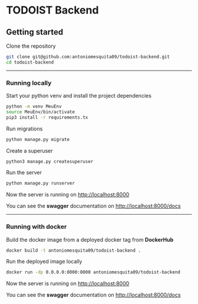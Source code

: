 # TODOIST Backend

## Getting started

Clone the repository

```bash
git clone git@github.com:antoniomesquita09/todoist-backend.git
cd todoist-backend
```

---

### Running locally

Start your python venv and install the project dependencies

```bash
python -m venv MeuEnv
source MeuEnv/bin/activate
pip3 install -r requirements.tx
```

Run migrations

```bash
python manage.py migrate
```
Create a superuser

```bash
python3 manage.py createsuperuser
```

Run the server

```bash
python manage.py runserver
```

Now the server is running on [http://localhost:8000](http://localhost:8000/docs)

You can see the **swagger** documentation on [http://localhost:8000/docs](http://localhost:8000/docs)

---

### Running with docker

Build the docker image from a deployed docker tag from **DockerHub**

```bash
docker build -t antoniomesquita09/todoist-backend .
```

Run the deployed image locally

```bash
docker run -dp 0.0.0.0:8000:8000 antoniomesquita09/todoist-backend
```

Now the server is running on [http://localhost:8000](http://localhost:8000/docs)

You can see the **swagger** documentation on [http://localhost:8000/docs](http://localhost:8000/docs)
